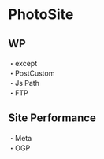 # PhotoSite  

## WP  
・except                                                             　  　　                                                                                             　　                                                     
・PostCustom  
・Js Path  
・FTP

## Site Performance
・Meta  
・OGP

